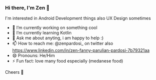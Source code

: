 ### Hi there, I'm Zen 👋

I'm interested in Android Development things also UX Design sometimes

- 🔭 I’m currently working on something cool
- 🌱 I’m currently learning Kotlin
- 💬 Ask me about anyting, i am happy to help :)
- 📫 How to reach me: @zenpardosi_ on twitter also https://www.linkedin.com/in/zen-fanny-parulian-pardosi-7b79321aa
- 😄 Pronouns: He/Him
- ⚡ Fun fact: love many food especially (medanese food)

Cheers :beers:
